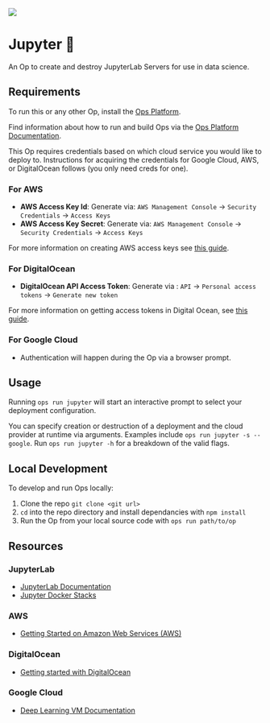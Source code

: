 ![](https://cto.ai/static/oss-banner.png)

# Jupyter 🚀

An Op to create and destroy JupyterLab Servers for use in data science.

## Requirements

To run this or any other Op, install the [Ops Platform](https://cto.ai/platform).

Find information about how to run and build Ops via the [Ops Platform Documentation](https://cto.ai/docs/overview).

This Op requires credentials based on which cloud service you would like to deploy to. Instructions for acquiring the credentials for Google Cloud, AWS, or DigitalOcean follows (you only need creds for one).

### For AWS

- **AWS Access Key Id**: Generate via: `AWS Management Console` -> `Security Credentials` -> `Access Keys`
- **AWS Access Key Secret**: Generate via: `AWS Management Console` -> `Security Credentials` -> `Access Keys`

For more information on creating AWS access keys see [this guide](https://aws.amazon.com/premiumsupport/knowledge-center/create-access-key/).

### For DigitalOcean

- **DigitalOcean API Access Token**: Generate via : `API` -> `Personal access tokens` -> `Generate new token`

For more information on getting access tokens in Digital Ocean, see [this guide](https://www.digitalocean.com/docs/api/create-personal-access-token/).

### For Google Cloud

- Authentication will happen during the Op via a browser prompt.

## Usage

Running `ops run jupyter` will start an interactive prompt to select your deployment configuration.

You can specify creation or destruction of a deployment and the cloud provider at runtime via arguments. Examples include `ops run jupyter -s --google`. Run `ops run jupyter -h` for a breakdown of the valid flags.

## Local Development

To develop and run Ops locally:

1. Clone the repo `git clone <git url>`
2. `cd` into the repo directory and install dependancies with `npm install`
3. Run the Op from your local source code with `ops run path/to/op`

## Resources

### JupyterLab

- [JupyterLab Documentation](https://jupyterlab.readthedocs.io/en/stable/)
- [Jupyter Docker Stacks](https://jupyter-docker-stacks.readthedocs.io/en/latest/)

### AWS

- [Getting Started on Amazon Web Services (AWS)](https://aws.amazon.com/getting-started/)

### DigitalOcean

- [Getting started with DigitalOcean](https://www.digitalocean.com/docs/getting-started/)

### Google Cloud

- [Deep Learning VM Documentation](https://cloud.google.com/ai-platform/deep-learning-vm/docs/)

